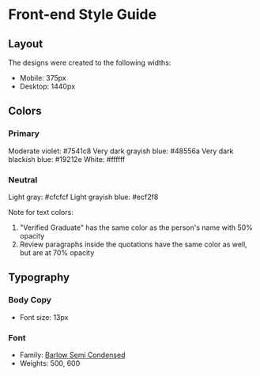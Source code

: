 # Front-end Style Guide

## Layout

The designs were created to the following widths:

- Mobile: 375px
- Desktop: 1440px

## Colors

### Primary

Moderate violet:  #7541c8
Very dark grayish blue:  #48556a
Very dark blackish blue:  #19212e
White:  #ffffff

### Neutral

Light gray: #cfcfcf
Light grayish blue: #ecf2f8

Note for text colors:

1. "Verified Graduate" has the same color as the person's name with 50% opacity
2. Review paragraphs inside the quotations have the same color as well, but are at 70% opacity

## Typography

### Body Copy

- Font size: 13px

### Font

- Family: [Barlow Semi Condensed](https://fonts.google.com/specimen/Barlow+Semi+Condensed)
- Weights: 500, 600
